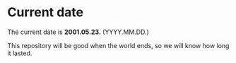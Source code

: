 # Current date

The current date is **2001.05.23.** (YYYY.MM.DD.)

This repository will be good when the world ends, so we will know how long it lasted.